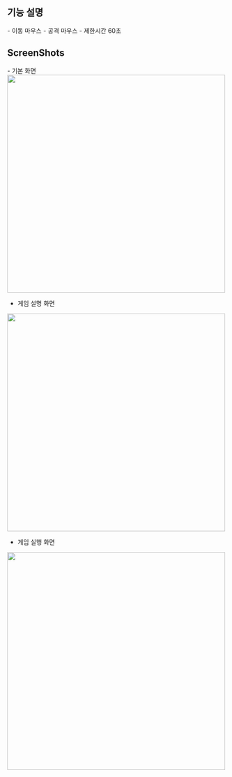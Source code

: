 <h2>기능 설명</h2>
 - 이동 마우스
 - 공격 마우스
 - 제한시간 60초

<h2>ScreenShots</h2>
- 기본 화면
<img width="500" height="500" src="https://user-images.githubusercontent.com/44339530/71462268-25edc900-27f6-11ea-9173-b849794de87f.PNG"/>
  
- 게임 설명 화면
<img width="500" height="500" src="https://user-images.githubusercontent.com/44339530/71462270-28502300-27f6-11ea-8e9c-6b60a95a6033.PNG"/>

- 게임 실행 화면
<img width="500" height="500" src="https://user-images.githubusercontent.com/44339530/71462272-29815000-27f6-11ea-9f37-e579e165cf1d.PNG"/>

